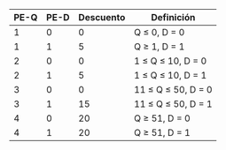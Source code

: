 
| PE-Q | PE-D | Descuento | Definición         |
| ---- | ---- | --------- | ------------------ |
| 1    | 0    | 0         | Q ≤ 0, D = 0       |
| 1    | 1    | 5         | Q ≥ 1, D = 1       |
| 2    | 0    | 0         | 1 ≤ Q ≤ 10, D = 0  |
| 2    | 1    | 5         | 1 ≤ Q ≤ 10, D = 1  |
| 3    | 0    | 0         | 11 ≤ Q ≤ 50, D = 0 |
| 3    | 1    | 15        | 11 ≤ Q ≤ 50, D = 1 |
| 4    | 0    | 20        | Q ≥ 51, D = 0      |
| 4    | 1    | 20        | Q ≥ 51, D = 1      |
